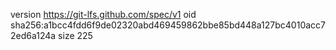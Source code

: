 version https://git-lfs.github.com/spec/v1
oid sha256:a1bcc4fdd6f9de02320abd469459862bbe85bd448a127bc4010acc72ed6a124a
size 225
